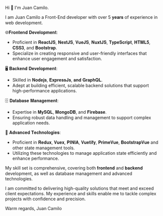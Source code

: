 Hi 👋 I'm Juan Camilo.

I am Juan Camilo a Front-End developer with over 5 𝐲𝐞𝐚𝐫𝐬 of experience in web development.

🌐𝐅𝐫𝐨𝐧𝐭𝐞𝐧𝐝 𝐃𝐞𝐯𝐞𝐥𝐨𝐩𝐦𝐞𝐧𝐭:
- Proficient in 𝐑𝐞𝐚𝐜𝐭𝐉𝐒, 𝐍𝐞𝐱𝐭𝐉𝐒, 𝐕𝐮𝐞𝐉𝐒, 𝐍𝐮𝐱𝐭𝐉𝐒, 𝐓𝐲𝐩𝐞𝐒𝐜𝐫𝐢𝐩𝐭, 𝐇𝐓𝐌𝐋𝟓, 𝐂𝐒𝐒𝟑, and 𝐁𝐨𝐨𝐭𝐬𝐭𝐫𝐚𝐩.
- Specialize in creating responsive and user-friendly interfaces that enhance user engagement and satisfaction.

🖥️ 𝐁𝐚𝐜𝐤𝐞𝐧𝐝 𝐃𝐞𝐯𝐞𝐥𝐨𝐩𝐦𝐞𝐧𝐭:
- Skilled in 𝐍𝐨𝐝𝐞𝐣𝐬, 𝐄𝐱𝐩𝐫𝐞𝐬𝐬𝐉𝐬, 𝐚𝐧𝐝 𝐆𝐫𝐚𝐩𝐡𝐐𝐋.
- Adept at building efficient, scalable backend solutions that support high-performance applications.

🗄️ 𝐃𝐚𝐭𝐚𝐛𝐚𝐬𝐞 𝐌𝐚𝐧𝐚𝐠𝐞𝐦𝐞𝐧𝐭:
- Expertise in 𝐌𝐲𝐒𝐐𝐋, 𝐌𝐨𝐧𝐠𝐨𝐃𝐁, and 𝐅𝐢𝐫𝐞𝐛𝐚𝐬𝐞.
- Ensuring robust data handling and management to support complex application needs.

🔧 𝐀𝐝𝐯𝐚𝐧𝐜𝐞𝐝 𝐓𝐞𝐜𝐡𝐧𝐨𝐥𝐨𝐠𝐢𝐞𝐬:
- Proficient in 𝐑𝐞𝐝𝐮𝐱, 𝐕𝐮𝐞𝐱, 𝐏𝐈𝐍𝐈𝐀, 𝐕𝐮𝐞𝐭𝐢𝐟𝐲, 𝐏𝐫𝐢𝐦𝐞𝐕𝐮𝐞, 𝐁𝐨𝐨𝐭𝐬𝐭𝐫𝐚𝐩𝐕𝐮𝐞 and other state management tools.
- Utilizing these technologies to manage application state efficiently and enhance performance.

My skill set is comprehensive, covering both 𝐟𝐫𝐨𝐧𝐭𝐞𝐧𝐝 and 𝐛𝐚𝐜𝐤𝐞𝐧𝐝 development, as well as database management and advanced technologies.

I am committed to delivering high-quality solutions that meet and exceed client expectations. My experience and skills enable me to tackle complex projects with confidence and precision.

Warm regards,
Juan Camilo
